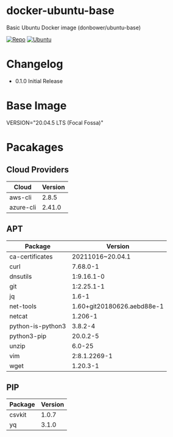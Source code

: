 # docker-ubuntu-base
Basic Ubuntu Docker image (donbower/ubuntu-base)

[![Repo](https://img.shields.io/static/v1?style=for-the-badge&logo=docker&logoColor=white&label=tag&message=0.1.0&color=blue)](https://github.com/DonBower/docker-ubuntu-base)
[![Ubuntu](https://img.shields.io/static/v1?style=for-the-badge&logo=ubuntu&logoColor=white&label=ubuntu&message=20.04_LTS&color=blue)](https://ubuntu.com/download/server)

# Changelog
- 0.1.0 Initial Release

# Base Image
VERSION="20.04.5 LTS (Focal Fossa)"

# Pacakages
## Cloud Providers
| Cloud       | Version  |
| ----------- | -------- |
|aws-cli|2.8.5|
|azure-cli|2.41.0|

## APT
| Package     | Version  |
| ----------- | -------- |
|ca-certificates|20211016~20.04.1|
|curl|7.68.0-1|
|dnsutils|1:9.16.1-0|
|git|1:2.25.1-1|
|jq|1.6-1|
|net-tools|1.60+git20180626.aebd88e-1|
|netcat|1.206-1|
|python-is-python3|3.8.2-4|
|python3-pip|20.0.2-5|
|unzip|6.0-25|
|vim|2:8.1.2269-1|
|wget|1.20.3-1|


## PIP
| Package     | Version  |
| ----------- | -------- |
|csvkit|1.0.7|
|yq|3.1.0|
